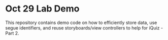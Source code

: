 # Oct 29 Lab Demo

This repository contains demo code on how to efficiently store data, use segue identifiers, and reuse storyboards/view controllers to help for iQuiz - Part 2.
